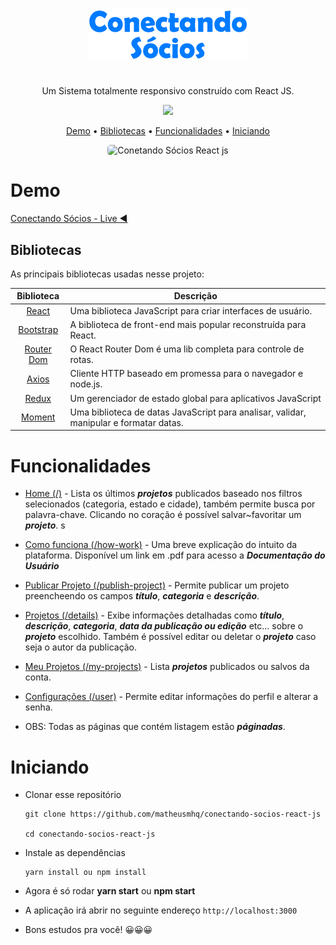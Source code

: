 <p  align="center">
<a href="https://tmdb-movies.netlify.app/">
		<img src="/src/assets/images/logo.png" alt="Logo TMDB" title="Logo TMDB" />
	</a>
</p>

#

<p align="center">
  Um Sistema totalmente responsivo construído com React JS.
</p>

<p align="center">
    <a href="https://github.com/matheusmhq/conectando-socios-react-js/blob/main/LICENSE" alt="license">
        <img src="https://img.shields.io/github/license/matheusmhq/tmdb-react-js?style=plastic" />
    </a>
</p>

<p align="center">
  <a href="#demo">Demo</a> •
  <a href="#bibliotecas">Bibliotecas</a> •
  <a href="#funcionalidades">Funcionalidades</a> •
  <a href="#iniciando">Iniciando</a>   
</p>

<p align="center">
    <img style="border-radius: 5px" src="src/assets/images/demo.gif" alt="Conetando Sócios React js">
</p>

# Demo

[Conectando Sócios - Live ◀️](https://conectando-socios.netlify.app/)

## Bibliotecas

As principais bibliotecas usadas nesse projeto:

| Biblioteca             | Descrição   |
| :-------------:|--------------|
| [React](http://facebook.github.io/react/index.html) | Uma biblioteca JavaScript para criar interfaces de usuário. |
| [Bootstrap](https://react-bootstrap.github.io/) | A biblioteca de front-end mais popular reconstruída para React. |
| [Router Dom](https://reactrouter.com/) | O React Router Dom é uma lib completa para controle de rotas. |
| [Axios](https://github.com/axios/axios) | Cliente HTTP baseado em promessa para o navegador e node.js. |
| [Redux](https://redux.js.org/) | Um gerenciador de estado global para aplicativos JavaScript |
| [Moment](https://momentjs.com/) | Uma biblioteca de datas JavaScript para analisar, validar, manipular e formatar datas. |

# Funcionalidades

- [Home (/)](https://conectando-socios.netlify.app/) - Lista os últimos **_projetos_** publicados baseado nos filtros selecionados (categoria, estado e cidade), também permite busca por palavra-chave. Clicando no coração é possível salvar~favoritar um **_projeto_**.
s
- [Como funciona (/how-work)](https://conectando-socios.netlify.app/how-work) - Uma breve explicação do intuito da plataforma. Disponível um link em .pdf para acesso a **_Documentação do Usuário_**

- [Publicar Projeto (/publish-project)](https://conectando-socios.netlify.app/publish-project) - Permite publicar um projeto preencheendo os campos **_título_**, **_categoria_** e **_descrição_**.

- [Projetos (/details)](https://conectando-socios.netlify.app/details/195) - Exibe informações detalhadas como **_título_**, **_descrição_**, **_categoria_**, **_data da publicação ou edição_** etc... sobre o **_projeto_** escolhido. Também é possível editar ou deletar o **_projeto_** caso seja o autor da publicação.

- [Meu Projetos (/my-projects)](https://conectando-socios.netlify.app/my-projects/published) - Lista **_projetos_** publicados ou salvos da conta.

- [Configurações (/user)](https://conectando-socios.netlify.app/user/profile) - Permite editar informações do perfil e alterar a senha.



- OBS: Todas as páginas que contém listagem estão **_páginadas_**.

# Iniciando

- Clonar esse repositório

  ```
  git clone https://github.com/matheusmhq/conectando-socios-react-js

  cd conectando-socios-react-js
  ```

- Instale as dependências

  ```
  yarn install ou npm install
  ```

- Agora é só rodar **yarn start** ou **npm start**

- A aplicação irá abrir no seguinte endereço `http://localhost:3000`

- Bons estudos pra você! 😀😀😀
